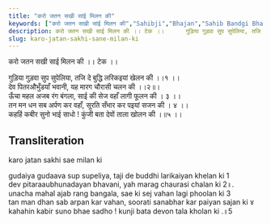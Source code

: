 ```yaml
---
title: "करो जतन सखी सांई मिलन की"
keywords: ["करो जतन सखी सांई मिलन की","Sahibji","Bhajan","Sahib Bandgi Bhajan","Sant Kabir Bhajan","bhajan lyrics","साहिब बंदगी भजन","भजन"]
description: करो जतन सखी साई मिलन की ।। टेक ।।      गुड़िया गुड़वा सुप सुपेलिया, तजि दे बुद्धि लरिकइयां खेलन की ।।१ ।।   देव पितरऔभुँडयाँ भवानी, यह मारग चौरासी चलन क
slug: karo-jatan-sakhi-sane-milan-ki
---
```


  
करो जतन सखी साई मिलन की ।। टेक ।।  
  
गुड़िया गुड़वा सुप सुपेलिया, तजि दे बुद्धि लरिकइयां खेलन की ।।१ ।।  
देव पितरऔभुँडयाँ भवानी, यह मारग चौरासी चलन की ।।२॥।  
ऊँचा महल अजब रंग बंगला, साई की सेज वहाँ लागी फूलन की । ३ ।।  
तन मन धन सब अर्पण कर वहाँ, सूरति सँभार कर पइयां सजन की । ४ ।।  
कहहिं कबीर सुनो भाई साधो ! कुंजी बता देवों ताला खोलन की ।॥५ ।।  


## Transliteration

  
karo jatan sakhi sae milan ki      
  
gudaiya gudaava sup supeliya, taji de buddhi larikaiyan khelan ki  1    
dev pitaraaubhunadayan bhavani, yah marag chaurasi chalan ki  2॥.  
unacha mahal ajab rang bangala, sae ki sej vahan lagi phoolan ki 3    
tan man dhan sab arpan kar vahan, soorati sanabhar kar paiyan sajan ki ४    
kahahin kabir suno bhae sadho ! kunji bata devon tala kholan ki .॥5    

  